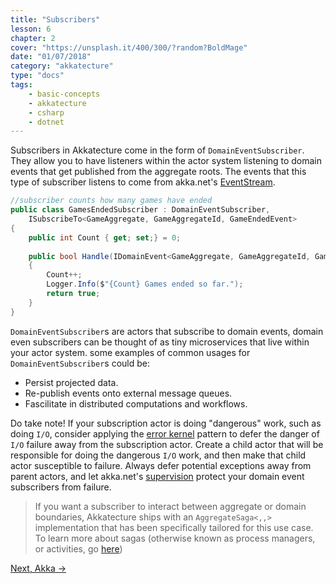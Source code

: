 ```yaml
---
title: "Subscribers"
lesson: 6
chapter: 2
cover: "https://unsplash.it/400/300/?random?BoldMage"
date: "01/07/2018"
category: "akkatecture"
type: "docs"
tags:
    - basic-concepts
    - akkatecture
    - csharp
    - dotnet
---
```

Subscribers in Akkatecture come in the form of `DomainEventSubscriber`. They allow you to have listeners within the actor system listening to domain events that get published from the aggregate roots. The events that this type of subscriber listens to come from akka.net's [EventStream](https://getakka.net/articles/utilities/event-bus.html).

```csharp
//subscriber counts how many games have ended
public class GamesEndedSubscriber : DomainEventSubscriber,
    ISubscribeTo<GameAggregate, GameAggregateId, GameEndedEvent>
{
    public int Count { get; set;} = 0;
        
    public bool Handle(IDomainEvent<GameAggregate, GameAggregateId, GameEndedEvent> domainEvent)
    {
        Count++;
        Logger.Info($"{Count} Games ended so far.");
        return true;
    }
}
```
`DomainEventSubscriber`s are actors that subscribe to domain events, domain even subscribers can be thought of as tiny microservices that live within your actor system. some examples of common usages for `DomainEventSubscriber`s could be: 

* Persist projected data.
* Re-publish events onto external message queues.
* Fascilitate in distributed computations and workflows.

Do take note! If your subscription actor is doing "dangerous" work, such as  doing `I/O`, consider applying the [error kernel](https://petabridge.com/blog/how-actors-recover-from-failure-hierarchy-and-supervision/) pattern to defer the danger of `I/O` failure away from the subscription actor. Create a child actor that will be responsible for doing the dangerous `I/O` work, and then make that child actor susceptible to failure. Always defer potential exceptions away from parent actors, and let akka.net's [supervision](http://getakka.net/articles/concepts/supervision.html) protect your domain event subscribers from failure.

> If you want a subscriber to interact between aggregate or domain boundaries, Akkatecture ships with an `AggregateSaga<,,>` implementation that has been specifically tailored for this use case. To learn more about sagas (otherwise known as process managers, or activities, go [here](/docs/sagas))

[Next, Akka →](/docs/akka)